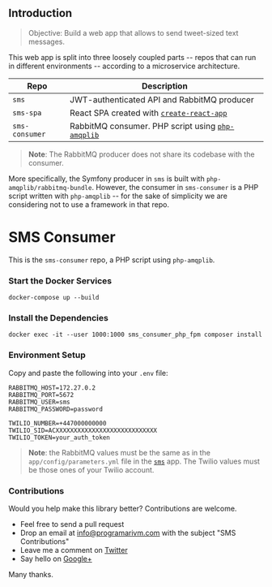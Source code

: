 ## Introduction

> Objective: Build a web app that allows to send tweet-sized text messages.

This web app is split into three loosely coupled parts -- repos that can run in different environments -- according to a microservice architecture.

| Repo              | Description                                                                                |
|-------------------|--------------------------------------------------------------------------------------------|
| `sms`             | JWT-authenticated API and RabbitMQ producer                                                |
| `sms-spa`         | React SPA created with [`create-react-app`](https://github.com/facebook/create-react-app)  |
| `sms-consumer`    | RabbitMQ consumer. PHP script using [`php-amqplib`](https://github.com/php-amqplib/php-amqplib)                                                      |

> **Note**: The RabbitMQ producer does not share its codebase with the consumer.

More specifically, the Symfony producer in `sms` is built with `php-amqplib/rabbitmq-bundle`. However, the consumer in `sms-consumer` is a PHP script written with `php-amqplib` -- for the sake of simplicity we are considering not to use a framework in that repo.


# SMS Consumer

This is the `sms-consumer` repo, a PHP script using `php-amqplib`.

### Start the Docker Services

    docker-compose up --build

### Install the Dependencies

    docker exec -it --user 1000:1000 sms_consumer_php_fpm composer install

### Environment Setup

Copy and paste the following into your `.env` file:

    RABBITMQ_HOST=172.27.0.2
    RABBITMQ_PORT=5672
    RABBITMQ_USER=sms
    RABBITMQ_PASSWORD=password

    TWILIO_NUMBER=+447000000000
    TWILIO_SID=ACXXXXXXXXXXXXXXXXXXXXXXXXXXXX
    TWILIO_TOKEN=your_auth_token

> **Note**: the RabbitMQ values must be the same as in the `app/config/parameters.yml` file in the [`sms`](https://github.com/programarivm/sms) app. The Twilio values must be those ones of your Twilio account.

### Contributions

Would you help make this library better? Contributions are welcome.

- Feel free to send a pull request
- Drop an email at info@programarivm.com with the subject "SMS Contributions"
- Leave me a comment on [Twitter](https://twitter.com/programarivm)
- Say hello on [Google+](https://plus.google.com/+Programarivm)

Many thanks.
